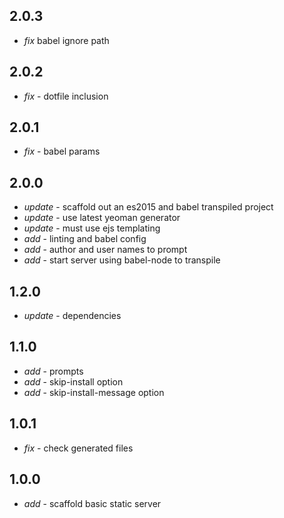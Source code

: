 ## 2.0.3

* _fix_ babel ignore path

## 2.0.2

* _fix_ - dotfile inclusion

## 2.0.1

* _fix_ - babel params

## 2.0.0

* _update_ - scaffold out an es2015 and babel transpiled project
* _update_ - use latest yeoman generator
* _update_ - must use ejs templating
* _add_ - linting and babel config
* _add_ - author and user names to prompt
* _add_ - start server using babel-node to transpile

## 1.2.0

* _update_ - dependencies

## 1.1.0

* _add_ - prompts
* _add_ - skip-install option
* _add_ - skip-install-message option

## 1.0.1

* _fix_ - check generated files

## 1.0.0

* _add_ - scaffold basic static server
